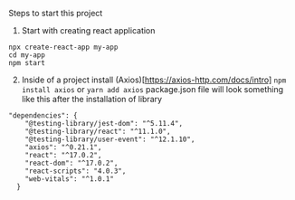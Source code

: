 Steps to start this project

1. Start with creating react application
```
npx create-react-app my-app
cd my-app
npm start
```

2. Inside of a project install (Axios)[https://axios-http.com/docs/intro]
```npm install axios``` or ```yarn add axios```
package.json file will look something like this after the installation of library
```
"dependencies": {
    "@testing-library/jest-dom": "^5.11.4",
    "@testing-library/react": "^11.1.0",
    "@testing-library/user-event": "^12.1.10",
    "axios": "^0.21.1",
    "react": "^17.0.2",
    "react-dom": "^17.0.2",
    "react-scripts": "4.0.3",
    "web-vitals": "^1.0.1"
  }
```